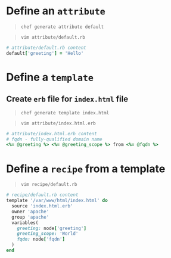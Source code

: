# Define an `attribute`

> `chef generate attribute default`

> `vim attribute/default.rb`

```ruby
# attribute/default.rb content
default['greeting'] = 'Hello'
```

# Define a `template`

## Create `erb` file for `index.html` file

> `chef generate template index.html`

> `vim attribute/index.html.erb`

```ruby
# attribute/index.html.erb content
# fqdn - fully-qualified domain name
<%= @greeting %> <%= @greeting_scope %> from <%= @fqdn %>
```

# Define a `recipe` from a template

> `vim recipe/default.rb`

```ruby
# recipe/default.rb content
template '/var/www/html/index.html' do
  source 'index.html.erb'
  owner 'apache'
  group 'apache'
  variables(
    greeting: node['greeting']
    greeting_scope: 'World'
    fqdn: node['fqdn']
  )
end
```
